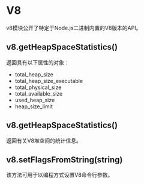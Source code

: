 # V8
v8模块公开了特定于Node.js二进制内置的V8版本的API。

## v8.getHeapSpaceStatistics()
返回具有以下属性的对象：
+ total_heap_size <number>
+ total_heap_size_executable <number>
+ total_physical_size <number>
+ total_available_size <number>
+ used_heap_size <number>
+ heap_size_limit <number>

## v8.getHeapSpaceStatistics()
返回有关V8堆空间的统计信息。

## v8.setFlagsFromString(string)
该方法可用于以编程方式设置V8命令行参数。